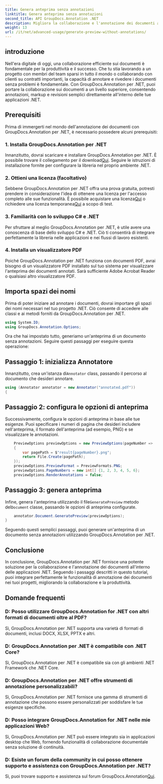 ```yaml
---
title: Genera anteprima senza annotazioni
linktitle: Genera anteprima senza annotazioni
second_title: API GroupDocs.Annotation .NET
description: Migliora la collaborazione e l'annotazione dei documenti all'interno delle applicazioni .NET utilizzando GroupDocs.Annotation per .NET. Annota, annota e rivedi facilmente i documenti con questa potente libreria.
weight: 13
url: /it/net/advanced-usage/generate-preview-without-annotations/
---
```

## introduzione
Nell'era digitale di oggi, una collaborazione efficiente sui documenti è fondamentale per la produttività e il successo. Che tu stia lavorando a un progetto con membri del team sparsi in tutto il mondo o collaborando con clienti su contratti importanti, la capacità di annotare e rivedere i documenti senza problemi è fondamentale. Con GroupDocs.Annotation per .NET, puoi portare la collaborazione sui documenti a un livello superiore, consentendo annotazioni, markup e revisioni semplici direttamente all'interno delle tue applicazioni .NET.
## Prerequisiti
Prima di immergerti nel mondo dell'annotazione dei documenti con GroupDocs.Annotation per .NET, è necessario possedere alcuni prerequisiti:
### 1. Installa GroupDocs.Annotation per .NET
 Innanzitutto, dovrai scaricare e installare GroupDocs.Annotation per .NET. È possibile trovare il collegamento per il download[Qui](https://releases.groupdocs.com/annotation/net/). Seguire le istruzioni di installazione fornite per configurare la libreria nel proprio ambiente .NET.
### 2. Ottieni una licenza (facoltativo)
Sebbene GroupDocs.Annotation per .NET offra una prova gratuita, potresti prendere in considerazione l'idea di ottenere una licenza per l'accesso completo alle sue funzionalità. È possibile acquistare una licenza[Qui](https://purchase.groupdocs.com/buy) o richiedere una licenza temporanea[Qui](https://purchase.groupdocs.com/temporary-license/) a scopo di test.
### 3. Familiarità con lo sviluppo C# e .NET
Per sfruttare al meglio GroupDocs.Annotation per .NET, è utile avere una conoscenza di base dello sviluppo C# e .NET. Ciò ti consentirà di integrare perfettamente la libreria nelle applicazioni e nei flussi di lavoro esistenti.
### 4. Installa un visualizzatore PDF
Poiché GroupDocs.Annotation per .NET funziona con documenti PDF, avrai bisogno di un visualizzatore PDF installato sul tuo sistema per visualizzare l'anteprima dei documenti annotati. Sarà sufficiente Adobe Acrobat Reader o qualsiasi altro visualizzatore PDF.

## Importa spazi dei nomi
Prima di poter iniziare ad annotare i documenti, dovrai importare gli spazi dei nomi necessari nel tuo progetto .NET. Ciò consente di accedere alle classi e ai metodi forniti da GroupDocs.Annotation per .NET.

```csharp
using System.IO;
using GroupDocs.Annotation.Options;
```

Ora che hai impostato tutto, generiamo un'anteprima di un documento senza annotazioni. Seguire questi passaggi per eseguire questa operazione:
## Passaggio 1: inizializza Annotatore
 Innanzitutto, crea un'istanza di`Annotator` class, passando il percorso al documento che desideri annotare.
```csharp
using (Annotator annotator = new Annotator("annotated.pdf"))
{
```
## Passaggio 2: configura le opzioni di anteprima
Successivamente, configura le opzioni di anteprima in base alle tue esigenze. Puoi specificare i numeri di pagina che desideri includere nell'anteprima, il formato dell'anteprima (ad esempio, PNG) e se visualizzare le annotazioni.
```csharp
    PreviewOptions previewOptions = new PreviewOptions(pageNumber =>
    {
        var pagePath = $"result{pageNumber}.png";
        return File.Create(pagePath);
    });
    previewOptions.PreviewFormat = PreviewFormats.PNG;
    previewOptions.PageNumbers = new int[] {1, 2, 3, 4, 5, 6};
    previewOptions.RenderAnnotations = false;
```
## Passaggio 3: genera anteprima
 Infine, genera l'anteprima utilizzando il file`GeneratePreview` metodo del`Document` classe, passando le opzioni di anteprima configurate.
```csharp
    annotator.Document.GeneratePreview(previewOptions);
}
```
Seguendo questi semplici passaggi, puoi generare un'anteprima di un documento senza annotazioni utilizzando GroupDocs.Annotation per .NET.

## Conclusione
In conclusione, GroupDocs.Annotation per .NET fornisce una potente soluzione per la collaborazione e l'annotazione dei documenti all'interno delle applicazioni .NET. Seguendo i passaggi descritti in questo tutorial, puoi integrare perfettamente le funzionalità di annotazione dei documenti nei tuoi progetti, migliorando la collaborazione e la produttività.
## Domande frequenti
### D: Posso utilizzare GroupDocs.Annotation for .NET con altri formati di documenti oltre al PDF?
Sì, GroupDocs.Annotation per .NET supporta una varietà di formati di documenti, inclusi DOCX, XLSX, PPTX e altri.
### D: GroupDocs.Annotation per .NET è compatibile con .NET Core?
Sì, GroupDocs.Annotation per .NET è compatibile sia con gli ambienti .NET Framework che .NET Core.
### D: GroupDocs.Annotation per .NET offre strumenti di annotazione personalizzabili?
Sì, GroupDocs.Annotation per .NET fornisce una gamma di strumenti di annotazione che possono essere personalizzati per soddisfare le tue esigenze specifiche.
### D: Posso integrare GroupDocs.Annotation for .NET nelle mie applicazioni Web?
Sì, GroupDocs.Annotation per .NET può essere integrato sia in applicazioni desktop che Web, fornendo funzionalità di collaborazione documentale senza soluzione di continuità.
### D: Esiste un forum della community in cui posso ottenere supporto e assistenza con GroupDocs.Annotation per .NET?
 Sì, puoi trovare supporto e assistenza sul forum GroupDocs.Annotation[Qui](https://forum.groupdocs.com/c/annotation/10).